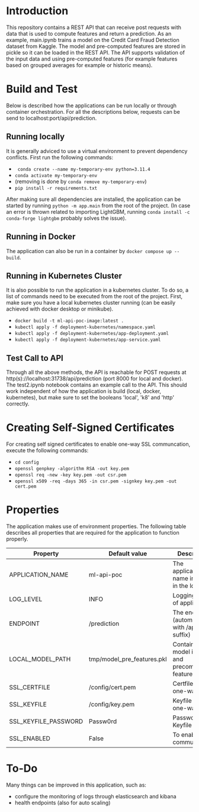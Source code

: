 # Introduction
This repository contains a REST API that can receive post requests with data that is used to compute features and return a prediction. As an example, main.ipynb trains a model on the Credit Card Fraud Detection dataset from Kaggle. The model and pre-computed features are stored in pickle so it can be loaded in the REST API. The API supports validation of the input data and using pre-computed features (for example features based on grouped averages for example or historic means).

# Build and Test
Below is described how the applications can be run locally or through container orchestration. For all the descriptions below, requests can be send to localhost:port/api/prediction.

## Running locally
It is generally adviced to use a virtual environment to prevent dependency conflicts. First run the following commands:
- ``` conda create --name my-temporary-env python=3.11.4```
- ``` conda activate my-temporary-env ```
- (removing is done by ``` conda remove my-temporary-env ```)
- ``` pip install -r requirements.txt ```

After making sure all dependencies are installed, the application can be started by running ``` python -m app.main ``` from the root of the project.
(In case an error is thrown related to importing LightGBM, running ``` conda install -c conda-forge lightgbm ``` probably solves the issue).

## Running in Docker
The application can also be run in a container by ``` docker compose up --build ```. 

## Running in Kubernetes Cluster
It is also possible to run the application in a kubernetes cluster. To do so, a list of commands need to be executed from the root of the project. First, make sure you have a local kubernetes cluster running (can be easily achieved with docker desktop or minikube).
- ``` docker build -t ml-api-poc-image:latest . ```
- ``` kubectl apply -f deployment-kubernetes/namespace.yaml ```
- ``` kubectl apply -f deployment-kubernetes/app-deployment.yaml ```
- ``` kubectl apply -f deployment-kubernetes/app-service.yaml ```

## Test Call to API
Through all the above methods, the API is reachable for POST requests at http(s)://localhost:31738/api/prediction (port 8000 for local and docker). The test2.ipynb notebook contains an example call to the API. This should work independent of how the application is build (local, docker, kubernetes), but make sure to set the booleans 'local', 'k8' and 'http' correctly.

# Creating Self-Signed Certificates
For creating self signed certificates to enable one-way SSL communcation, execute the following commands:
- ``` cd config ```
- ``` openssl genpkey -algorithm RSA -out key.pem ```
- ``` openssl req -new -key key.pem -out csr.pem ```
- ``` openssl x509 -req -days 365 -in csr.pem -signkey key.pem -out cert.pem ```

# Properties
The application makes use of environment properties. The following table describes all properties that are required for the application to function properly.

| Property      | Default value| Description                                   |
|---------------|--------------|-----------------------------------------------|
| APPLICATION_NAME  | ml-api-poc  | The application name indicated in the logstring             |
| LOG_LEVEL         | INFO           | Logging level of application |
| ENDPOINT          | /prediction           | The endpoint (automatically with /api suffix) |
| LOCAL_MODEL_PATH  | tmp/model_pre_features.pkl | Containing the model instance and precomputed features    |
| SSL_CERTFILE      | /config/cert.pem      | Certfile for one-way SSL                      |
| SSL_KEYFILE       | /config/key.pem       | Keyfile for one-way SSL                       |
| SSL_KEYFILE_PASSWORD | Passw0rd           | Password for Keyfile                          |
| SSL_ENABLED       | False                 | To enable SSL communication                  |

# To-Do
Many things can be improved in this application, such as:
- configure the monitoring of logs through elasticsearch and kibana
- health endpoints (also for auto scaling)
